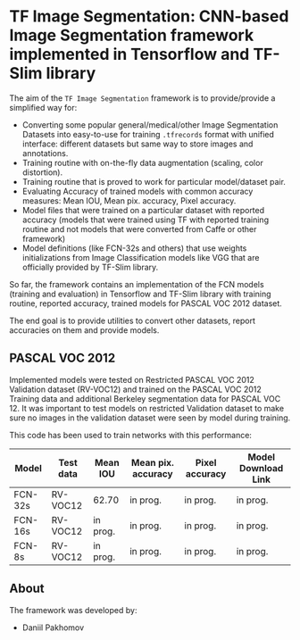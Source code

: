 # TF Image Segmentation: CNN-based Image Segmentation framework implemented in  Tensorflow and TF-Slim library

The aim of the ```TF Image Segmentation``` framework is to provide/provide a simplified way for:

- Converting some popular general/medical/other Image Segmentation Datasets into easy-to-use for training ```.tfrecords```
format with unified interface: different datasets but same way to store images and annotations.
- Training routine with on-the-fly data augmentation (scaling, color distortion).
- Training routine that is proved to work for particular model/dataset pair.
- Evaluating Accuracy of trained models with common accuracy measures: Mean IOU, Mean pix. accuracy, Pixel accuracy.
- Model files that were trained on a particular dataset with reported accuracy (models that were trained using
TF with reported training routine and not models that were converted from Caffe or other framework)
- Model definitions (like FCN-32s and others) that use weights initializations from Image Classification models like
VGG that are officially provided by TF-Slim library.

So far, the framework contains an implementation of the FCN models (training
and evaluation) in Tensorflow and TF-Slim library with training routine, reported accuracy,
trained models for PASCAL VOC 2012 dataset.

The end goal is to provide utilities to convert other datasets, report accuracies on them and provide models.

## PASCAL VOC 2012

Implemented models were tested on Restricted PASCAL VOC 2012 Validation dataset (RV-VOC12) and trained on
the PASCAL VOC 2012 Training data and additional Berkeley segmentation data for PASCAL VOC 12.
It was important to test models on restricted Validation dataset to make sure no images in the
validation dataset were seen by model during training.

This code has been used to train networks with this performance:

| Model     | Test data |Mean IOU | Mean pix. accuracy | Pixel accuracy | Model Download Link |
|-----------|-----------|---------|--------------------|----------------|---------------------|
| FCN-32s   | RV-VOC12  | 62.70   | in prog.           | in prog.       | in prog.            |
| FCN-16s   | RV-VOC12  | in prog.| in prog.           | in prog.       | in prog.            |
| FCN-8s    | RV-VOC12  | in prog.| in prog.           | in prog.       | in prog.            |



## About

The framework was developed by:

* Daniil Pakhomov